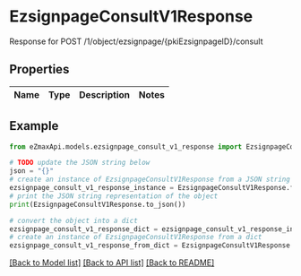 # EzsignpageConsultV1Response

Response for POST /1/object/ezsignpage/{pkiEzsignpageID}/consult

## Properties

Name | Type | Description | Notes
------------ | ------------- | ------------- | -------------

## Example

```python
from eZmaxApi.models.ezsignpage_consult_v1_response import EzsignpageConsultV1Response

# TODO update the JSON string below
json = "{}"
# create an instance of EzsignpageConsultV1Response from a JSON string
ezsignpage_consult_v1_response_instance = EzsignpageConsultV1Response.from_json(json)
# print the JSON string representation of the object
print(EzsignpageConsultV1Response.to_json())

# convert the object into a dict
ezsignpage_consult_v1_response_dict = ezsignpage_consult_v1_response_instance.to_dict()
# create an instance of EzsignpageConsultV1Response from a dict
ezsignpage_consult_v1_response_from_dict = EzsignpageConsultV1Response.from_dict(ezsignpage_consult_v1_response_dict)
```
[[Back to Model list]](../README.md#documentation-for-models) [[Back to API list]](../README.md#documentation-for-api-endpoints) [[Back to README]](../README.md)


